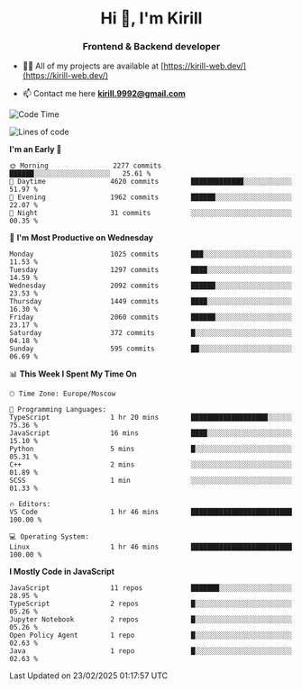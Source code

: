 <h1 align="center">Hi 👋, I'm Kirill</h1>
<h3 align="center">Frontend & Backend developer</h3>

- 👨‍💻 All of my projects are available at [https://kirill-web.dev/](https://kirill-web.dev/)

- 📫 Contact me here **kirill.9992@gmail.com**











<!--START_SECTION:waka-->
![Code Time](http://img.shields.io/badge/Code%20Time-2%2C142%20hrs%2014%20mins-blue)

![Lines of code](https://img.shields.io/badge/From%20Hello%20World%20I%27ve%20Written-5.3%20million%20lines%20of%20code-blue)

**I'm an Early 🐤** 

```text
🌞 Morning                2277 commits        ██████░░░░░░░░░░░░░░░░░░░   25.61 % 
🌆 Daytime                4620 commits        █████████████░░░░░░░░░░░░   51.97 % 
🌃 Evening                1962 commits        ██████░░░░░░░░░░░░░░░░░░░   22.07 % 
🌙 Night                  31 commits          ░░░░░░░░░░░░░░░░░░░░░░░░░   00.35 % 
```
📅 **I'm Most Productive on Wednesday** 

```text
Monday                   1025 commits        ███░░░░░░░░░░░░░░░░░░░░░░   11.53 % 
Tuesday                  1297 commits        ████░░░░░░░░░░░░░░░░░░░░░   14.59 % 
Wednesday                2092 commits        ██████░░░░░░░░░░░░░░░░░░░   23.53 % 
Thursday                 1449 commits        ████░░░░░░░░░░░░░░░░░░░░░   16.30 % 
Friday                   2060 commits        ██████░░░░░░░░░░░░░░░░░░░   23.17 % 
Saturday                 372 commits         █░░░░░░░░░░░░░░░░░░░░░░░░   04.18 % 
Sunday                   595 commits         ██░░░░░░░░░░░░░░░░░░░░░░░   06.69 % 
```


📊 **This Week I Spent My Time On** 

```text
🕑︎ Time Zone: Europe/Moscow

💬 Programming Languages: 
TypeScript               1 hr 20 mins        ███████████████████░░░░░░   75.36 % 
JavaScript               16 mins             ████░░░░░░░░░░░░░░░░░░░░░   15.10 % 
Python                   5 mins              █░░░░░░░░░░░░░░░░░░░░░░░░   05.31 % 
C++                      2 mins              ░░░░░░░░░░░░░░░░░░░░░░░░░   01.89 % 
SCSS                     1 min               ░░░░░░░░░░░░░░░░░░░░░░░░░   01.33 % 

🔥 Editors: 
VS Code                  1 hr 46 mins        █████████████████████████   100.00 % 

💻 Operating System: 
Linux                    1 hr 46 mins        █████████████████████████   100.00 % 
```

**I Mostly Code in JavaScript** 

```text
JavaScript               11 repos            ███████░░░░░░░░░░░░░░░░░░   28.95 % 
TypeScript               2 repos             █░░░░░░░░░░░░░░░░░░░░░░░░   05.26 % 
Jupyter Notebook         2 repos             █░░░░░░░░░░░░░░░░░░░░░░░░   05.26 % 
Open Policy Agent        1 repo              █░░░░░░░░░░░░░░░░░░░░░░░░   02.63 % 
Java                     1 repo              █░░░░░░░░░░░░░░░░░░░░░░░░   02.63 % 
```




 Last Updated on 23/02/2025 01:17:57 UTC
<!--END_SECTION:waka-->
